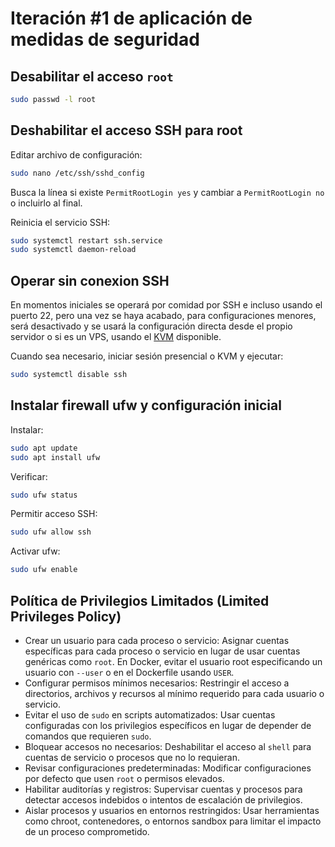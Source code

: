 # Iteración #1 de aplicación de medidas de seguridad

## Desabilitar el acceso `root`

```bash
sudo passwd -l root
```

## Deshabilitar el acceso SSH para root

Editar archivo de configuración:

```bash
sudo nano /etc/ssh/sshd_config
```

Busca la línea si existe `PermitRootLogin yes` y cambiar a `PermitRootLogin no` o incluirlo al final.

Reinicia el servicio SSH:

```bash
sudo systemctl restart ssh.service
sudo systemctl daemon-reload
```

## Operar sin conexion SSH

En momentos iniciales se operará por comidad por SSH e incluso usando el puerto 22, pero una vez se haya acabado, para configuraciones menores, será desactivado y se usará la configuración directa desde el propio servidor o si es un VPS, usando el [KVM](https://es.wikipedia.org/wiki/Switch_KVM) disponible.

Cuando sea necesario, iniciar sesión presencial o KVM y ejecutar:

```bash
sudo systemctl disable ssh
```

## Instalar firewall ufw y configuración inicial

Instalar:

```bash
sudo apt update
sudo apt install ufw
```

Verificar:

```bash
sudo ufw status
```

Permitir acceso SSH:

```bash
sudo ufw allow ssh
```

Activar ufw:

```bash
sudo ufw enable
```

## Política de Privilegios Limitados (Limited Privileges Policy)

- Crear un usuario para cada proceso o servicio:
    Asignar cuentas específicas para cada proceso o servicio en lugar de usar cuentas genéricas como `root`.
    En Docker, evitar el usuario root especificando un usuario con `--user` o en el Dockerfile usando `USER`.
- Configurar permisos mínimos necesarios:
    Restringir el acceso a directorios, archivos y recursos al mínimo requerido para cada usuario o servicio.
- Evitar el uso de `sudo` en scripts automatizados:
    Usar cuentas configuradas con los privilegios específicos en lugar de depender de comandos que requieren `sudo`.
- Bloquear accesos no necesarios:
    Deshabilitar el acceso al `shell` para cuentas de servicio o procesos que no lo requieran.
- Revisar configuraciones predeterminadas:
    Modificar configuraciones por defecto que usen `root` o permisos elevados.
- Habilitar auditorías y registros:
    Supervisar cuentas y procesos para detectar accesos indebidos o intentos de escalación de privilegios.
- Aislar procesos y usuarios en entornos restringidos:
    Usar herramientas como chroot, contenedores, o entornos sandbox para limitar el impacto de un proceso comprometido.
